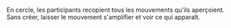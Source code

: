 En cercle, les participants recopient tous les mouvements qu'ils aperçoient. Sans créer, laisser le mouvement s'amplifier et voir ce qui apparaît.